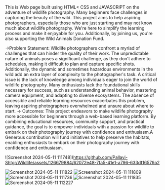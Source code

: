 This is Web page built using HTML< CSS and JAVASCRIPT on the adventure of wildlife photography. 
Many beginners face challenges in capturing the beauty of the wild. This project aims to help aspiring photographers, especially those who are just starting and may not know much about wildlife photography. 
We're here to simplify the learning process and make it enjoyable for you. Additionally, by joining us, you're also supporting the Wild Animals Donation Fund.

->Problem Statement:
Wildlife photographers confront a myriad of challenges that can hinder the quality of their work. The unpredictable nature of animals poses a significant challenge, as they don't adhere to schedules, making it difficult to plan and capture specific shots. Additionally, the dynamic and sometimes hazardous environments in the wild add an extra layer of complexity to the photographer's task.
A critical issue is the lack of knowledge among individuals eager to join the world of wildlife photography. Many enthusiasts lack the foundational skills necessary for success, such as understanding animal behavior, mastering camera equipment, and adapting to diverse ecosystems. The absence of accessible and reliable learning resources exacerbates this problem, leaving aspiring photographers overwhelmed and unsure about where to start.
-> Outcomes:
This project endeavors to make wildlife photography more accessible for beginners through a web-based learning platform. By combining educational resources, community support, and practical guidance, the goal is to empower individuals with a passion for wildlife to embark on their photography journey with confidence and enthusiasm.A Generous contribution will fund initiatives to help preserve the habitats, enabling enthusiasts to embark on their photography journey with confidence and enthusiasm.


![Screenshot 2024-05-11 111748](https://github.com/Pallavi-Shtgr/Wildlife/assets/126679884/62072e48-7fa5-41e1-a796-633df16579a2

![Screenshot 2024-05-11 111822](https://github.com/Pallavi-Shtgr/Wildlife/assets/126679884/d95eacf7-4b41-4d22-8515-b59ee6505b95)
![Screenshot 2024-05-11 111809](https://github.com/Pallavi-Shtgr/Wildlife/assets/126679884/c538b74c-115e-4074-b2d7-e7dd8524e706)
![Screenshot 2024-05-11 111736](https://github.com/Pallavi-Shtgr/Wildlife/assets/126679884/a32d4b04-dfe9-4d8d-bf78-1b235a04f1af)
![Screenshot 2024-05-11 111835](https://github.com/Pallavi-Shtgr/Wildlife/assets/126679884/e020de02-3840-409f-920a-0c4a977131a2)
![Screenshot 2024-05-11 112227](https://github.com/Pallavi-Shtgr/Wildlife/assets/126679884/678733c8-2bc1-436b-a3fb-63a02c59a4da)



